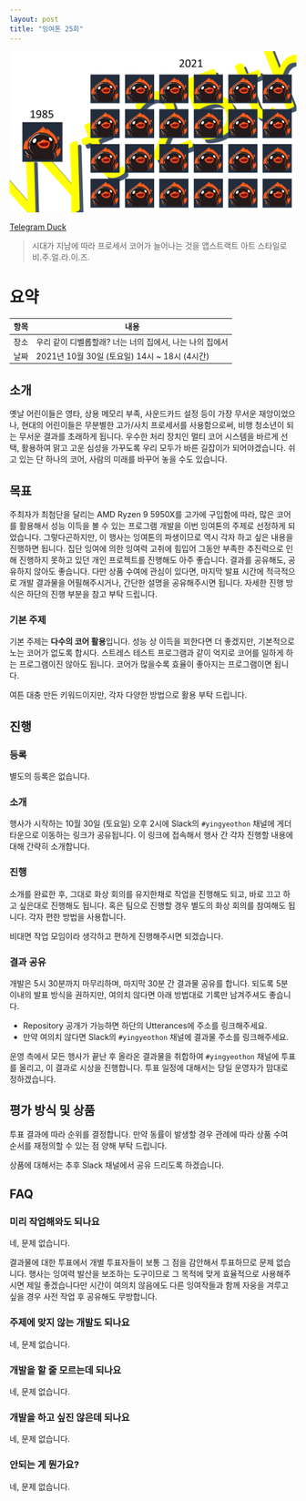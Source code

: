 ```yaml
---
layout: post
title: "잉여톤 25회"
---
```


![poster](/images/25/poster.png)

<a href='https://telegram.org/'>Telegram Duck</a>

> 시대가 지남에 따라 프로세서 코어가 늘어나는 것을 앱스트랙트 아트 스타일로 비.주.얼.라.이.즈.

# 요약

| 항목 | 내용                                                |
| ---- | --------------------------------------------------- |
| 장소 | 우리 같이 디벨롭할래? 너는 너의 집에서, 나는 나의 집에서 |
| 날짜 | 2021년 10월 30일 (토요일) 14시 ~ 18시 (4시간) |

## 소개

옛날 어린이들은 영타, 상용 메모리 부족, 사운드카드 설정 등이 가장 무서운 재앙이었으나, 현대의 어린이들은 무분별한 고가/사치 프로세서를 사용함으로써, 비행 청소년이 되는 무서운 결과를 초래하게 됩니다.
우수한 처리 장치인 멀티 코어 시스템을 바르게 선택, 활용하여 맑고 고운 심성을 가꾸도록 우리 모두가 바른 길잡이가 되어야겠습니다.
쉬고 있는 단 하나의 코어, 사람의 미래를 바꾸어 놓을 수도 있습니다.

## 목표

주최자가 최첨단을 달리는 AMD Ryzen 9 5950X를 고가에 구입함에 따라, 많은 코어를 활용해서 성능 이득을 볼 수 있는 프로그램 개발을 이번 잉여톤의 주제로 선정하게 되었습니다. 그렇다곤하지만, 이 행사는 잉여톤의 파생이므로 역시 각자 하고 싶은 내용을 진행하면 됩니다. 집단 잉여에 의한 잉여력 고취에 힘입어 그동안 부족한 추진력으로 인해 진행하지 못하고 있던 개인 프로젝트를 진행해도 아주 좋습니다. 결과를 공유해도, 공유하지 않아도 좋습니다. 다만 상품 수여에 관심이 있다면, 마지막 발표 시간에 적극적으로 개발 결과물을 어필해주시거나, 간단한 설명을 공유해주시면 됩니다. 자세한 진행 방식은 하단의 진행 부분을 참고 부탁 드립니다.

### 기본 주제

기본 주제는 **다수의 코어 활용**입니다. 성능 상 이득을 꾀한다면 더 좋겠지만, 기본적으로 노는 코어가 없도록 합시다.
스트레스 테스트 프로그램과 같이 억지로 코어를 일하게 하는 프로그램이진 않아도 됩니다.
코어가 많을수록 효율이 좋아지는 프로그램이면 됩니다.

여튼 대충 만든 키워드이지만, 각자 다양한 방법으로 활용 부탁 드립니다.

## 진행

### 등록

별도의 등록은 없습니다.

### 소개

행사가 시작하는 10월 30일 (토요일) 오후 2시에 Slack의 `#yingyeothon` 채널에 게더타운으로 이동하는 링크가 공유됩니다. 이 링크에 접속해서 행사 간 각자 진행할 내용에 대해 간략히 소개합니다.

### 진행

소개를 완료한 후, 그대로 화상 회의를 유지한채로 작업을 진행해도 되고, 바로 끄고 하고 싶은대로 진행해도 됩니다. 혹은 팀으로 진행할 경우 별도의 화상 회의를 참여해도 됩니다. 각자 편한 방법을 사용합니다.

비대면 작업 모임이라 생각하고 편하게 진행해주시면 되겠습니다.

### 결과 공유

개발은 5시 30분까지 마무리하며, 마지막 30분 간 결과물 공유를 합니다. 되도록 5분 이내의 발표 방식을 권하지만, 여의치 않다면 아래 방법대로 기록만 남겨주셔도 좋습니다.

- Repository 공개가 가능하면 하단의 Utterances에 주소를 링크해주세요.
- 만약 여의치 않다면 Slack의 `#yingyeothon` 채널에 결과물 주소를 링크해주세요.

운영 측에서 모든 행사가 끝난 후 올라온 결과물을 취합하여 `#yingyeothon` 채널에 투표를 올리고, 이 결과로 시상을 진행합니다. 투표 일정에 대해서는 당일 운영자가 맘대로 정하겠습니다.

## 평가 방식 및 상품

투표 결과에 따라 순위를 결정합니다. 만약 동률이 발생할 경우 관례에 따라 상품 수여 순서를 재정의할 수 있는 점 양해 부탁 드립니다.

상품에 대해서는 추후 Slack 채널에서 공유 드리도록 하겠습니다.

## FAQ

### 미리 작업해와도 되나요

네, 문제 없습니다.

결과물에 대한 투표에서 개별 투표자들이 보통 그 점을 감안해서 투표하므로 문제 없습니다. 행사는 잉여력 발산을 보조하는 도구이므로 그 목적에 맞게 효율적으로 사용해주시면 제일 좋겠습니다만 시간이 여의치 않음에도 다른 잉여작들과 함께 자웅을 겨루고 싶을 경우 사전 작업 후 공유해도 무방합니다.

### 주제에 맞지 않는 개발도 되나요

네, 문제 없습니다.

### 개발을 할 줄 모르는데 되나요

네, 문제 없습니다.

### 개발을 하고 싶진 않은데 되나요

네, 문제 없습니다.

### 안되는 게 뭔가요?

네, 문제 없습니다.
